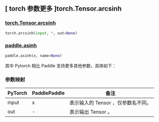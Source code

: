 ## [ torch 参数更多 ]torch.Tensor.arcsinh

### [torch.Tensor.arcsinh](https://pytorch.org/docs/stable/generated/torch.Tensor.arcsinh)

```python
torch.arcsinh(input, *, out=None)
```

### [paddle.asinh](https://www.paddlepaddle.org.cn/documentation/docs/zh/develop/api/paddle/asinh_cn.html)

```python
paddle.asinh(x, name=None)
```

其中 Pytorch 相⽐ Paddle ⽀持更多其他参数，具体如下：

### 参数映射

| PyTorch       | PaddlePaddle | 备注                                                   |
| ------------- | ------------ | ------------------------------------------------------ |
| input    | x           | 表示输入的 Tensor ，仅参数名不同。 |
| out | -            | 表示输出 Tensor 。 |
